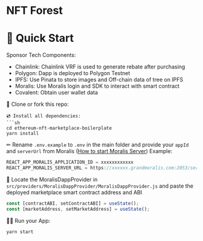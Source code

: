 # NFT Forest

# 🚀 Quick Start

Sponsor Tech Components:
- Chainlink: Chainlink VRF is used to generate rebate after purchasing
- Polygon: Dapp is deployed to Polygon Testnet 
- IPFS: Use Pinata to store images and Off-chain data of tree on IPFS
- Moralis: Use Moralis login and SDK to interact with smart contract
- Covalent: Obtain user wallet data

📄 Clone or fork this repo:
```
💿 Install all dependencies:
```sh
cd ethereum-nft-marketplace-boilerplate
yarn install 
```
✏ Rename `.env.example` to `.env` in the main folder and provide your `appId` and `serverUrl` from Moralis ([How to start Moralis Server](https://docs.moralis.io/moralis-server/getting-started/create-a-moralis-server)) 
Example:
```jsx
REACT_APP_MORALIS_APPLICATION_ID = xxxxxxxxxxxx
REACT_APP_MORALIS_SERVER_URL = https://xxxxxx.grandmoralis.com:2053/server
```

🔎 Locate the MoralisDappProvider in `src/providers/MoralisDappProvider/MoralisDappProvider.js` and paste the deployed marketplace smart contract address and ABI
```jsx
const [contractABI, setContractABI] = useState();
const [marketAddress, setMarketAddress] = useState();
```

🚴‍♂️ Run your App:
```sh
yarn start
```

